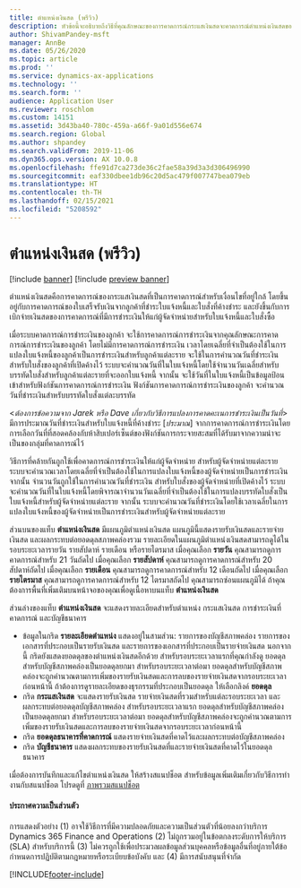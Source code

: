 ```yaml
---
title: ตำแหน่งเงินสด (พรีวิว)
description: หัวข้อนี้จะอธิบายถึงวิธีที่คุณลักษณะของการคาดการณ์กระแสเงินสดจะคาดการณ์ตำแหน่งเงินสดขององค์กรสำหรับเวลาที่ระบุ นอกจากนี้ ยังอธิบายถึงตัวเลือกที่พร้อมใช้งานสำหรับการแสดงการคาดการณ์สำหรับรอบระยะเวลาที่แตกต่างกัน
author: ShivamPandey-msft
manager: AnnBe
ms.date: 05/26/2020
ms.topic: article
ms.prod: ''
ms.service: dynamics-ax-applications
ms.technology: ''
ms.search.form: ''
audience: Application User
ms.reviewer: roschlom
ms.custom: 14151
ms.assetid: 3d43ba40-780c-459a-a66f-9a01d556e674
ms.search.region: Global
ms.author: shpandey
ms.search.validFrom: 2019-11-06
ms.dyn365.ops.version: AX 10.0.8
ms.openlocfilehash: ffe91d7ca273de36c2fae58a39d3a3d306496990
ms.sourcegitcommit: eaf330dbee1db96c20d5ac479f007747bea079eb
ms.translationtype: HT
ms.contentlocale: th-TH
ms.lasthandoff: 02/15/2021
ms.locfileid: "5208592"
---
```

# <a name="cash-position-preview"></a>ตำแหน่งเงินสด (พรีวิว)

[!include [banner](../includes/banner.md)]
[!include [preview banner](../includes/preview-banner.md)]

ตำแหน่งเงินสดคือการคาดการณ์ของกระแสเงินสดที่เป็นการคาดการณ์สำหรับเงื่อนไขที่อยู่ใกล้ โดยขึ้นอยู่กับการคาดการณ์ของใบเสร็จรับเงินจากลูกค้าที่ชำระใบแจ้งหนี้และใบสั่งที่ค้างชำระ และยังขึ้นกับการเบิกจ่ายเงินสดของการคาดการณ์ที่มีการชำระเงินให้แก่ผู้จัดจำหน่ายสำหรับใบแจ้งหนี้และใบสั่งซื้อ

เมื่อระบบคาดการณ์การชำระเงินของลูกค้า จะใช้การคาดการณ์การชำระเงินจากคุณลักษณะการคาดการณ์การชำระเงินของลูกค้า โดยไม่มีการคาดการณ์การชำระเงิน เวลาโดยเฉลี่ยที่จำเป็นต้องใช้ในการแปลงใบแจ้งหนี้ของลูกค้าเป็นการชำระเงินสำหรับลูกค้าแต่ละราย จะใช้ในการคำนวณวันที่ชำระเงิน สำหรับใบสั่งของลูกค้าที่เปิดค้างไว้ ระบบจะคำนวณวันที่ในใบแจ้งหนี้โดยใช้จำนวนวันเฉลี่ยสำหรับบรรทัดใบสั่งสำหรับลูกค้าแต่ละรายที่จะออกใบแจ้งหนี้ จากนั้น จะใช้วันที่ในใบแจ้งหนี้เป็นข้อมูลป้อนเข้าสำหรับฟังก์ชันการคาดการณ์การชำระเงิน ฟังก์ชันการคาดการณ์การชำระเงินของลูกค้า จะคำนวณวันที่ชำระเงินสำหรับบรรทัดใบสั่งแต่ละบรรทัด 

<*ต้องการข้อความจาก Jarek หรือ Dave เกี่ยวกับวิธีการแปลงการคาดคะเนการชำระเงินเป็นวันที่*> มีการประมาณวันที่ชำระเงินสำหรับใบแจ้งหนี้ที่ค้างชำระ [*ประมาณ*] จากการคาดการณ์การชำระเงินโดยการเลือกวันที่ที่สอดคล้องกับห้าสิบเปอร์เซ็นต์ของฟังก์ชันการกระจายสะสมที่ได้รับมาจากความน่าจะเป็นของกลุ่มที่คาดการณ์ไว้

วิธีการที่คล้ายกันถูกใช้เพื่อคาดการณ์การชำระเงินให้แก่ผู้จัดจำหน่าย สำหรับผู้จัดจำหน่ายแต่ละราย ระบบจะคำนวณเวลาโดยเฉลี่ยที่จำเป็นต้องใช้ในการแปลงใบแจ้งหนี้ของผู้จัดจำหน่ายเป็นการชำระเงิน จากนั้น จำนวนวันถูกใช้ในการคำนวณวันที่ชำระเงิน สำหรับใบสั่งของผู้จัดจำหน่ายที่เปิดค้างไว้ ระบบจะคำนวณวันที่ในใบแจ้งหนี้โดยพิจารณาจำนวนวันเฉลี่ยที่จำเป็นต้องใช้ในการแปลงบรรทัดใบสั่งเป็นใบแจ้งหนี้สำหรับผู้จัดจำหน่ายแต่ละราย จากนั้น ระบบจะคำนวณวันที่ชำระเงินโดยใช้เวลาเฉลี่ยในการแปลงใบแจ้งหนี้ของผู้จัดจำหน่ายเป็นการชำระเงินสำหรับผู้จัดจำหน่ายแต่ละราย

ส่วนบนของแท็บ **ตำแหน่งเงินสด** มีแผนภูมิตำแหน่งเงินสด แผนภูมินี้แสดงรายรับเงินสดและรายจ่ายเงินสด และผลกระทบต่อยอดดุลสภาพคล่องรวม รายละเอียดในแผนภูมิตำแหน่งเงินสดสามารถดูได้ในรอบระยะเวลารายวัน รายสัปดาห์ รายเดือน หรือรายไตรมาส เมื่อคุณเลือก **รายวัน** คุณสามารถดูการคาดการณ์สำหรับ 21 วันถัดไป เมื่อคุณเลือก **รายสัปดาห์** คุณสามารถดูการคาดการณ์สำหรับ 20 สัปดาห์ถัดไป เมื่อคุณเลือก **รายเดือน** คุณสามารถดูการคาดการณ์สำหรับ 12 เดือนถัดไป เมื่อคุณเลือก **รายไตรมาส** คุณสามารถดูการคาดการณ์สำหรับ 12 ไตรมาสถัดไป คุณสามารถซ่อนแผนภูมิได้ ถ้าคุณต้องการพื้นที่เพิ่มเติมบนหน้าจอของคุณเพื่อดูเนื้อหาบนแท็บ **ตำแหน่งเงินสด**

ส่วนล่างของแท็บ **ตำแหน่งเงินสด** จะแสดงรายละเอียดสำหรับตำแหน่ง กระแสเงินสด การชำระเงินที่คาดการณ์ และบัญชีธนาคาร

- ข้อมูลในกริด **รายละเอียดตำแหน่ง** แสดงอยู่ในสามส่วน: รายการของบัญชีสภาพคล่อง รายการของเอกสารที่ประกอบเป็นรายรับเงินสด และรายการของเอกสารที่ประกอบเป็นรายจ่ายเงินสด นอกจากนี้ กริดยังแสดงยอดดุลของตำแหน่งเงินสดอีกด้วย สำหรับรอบระยะเวลาแรกที่คุณกำลังดู ยอดดุลสำหรับบัญชีสภาพคล่องเป็นยอดดุลยกมา สำหรับรอบระยะเวลาต่อมา ยอดดุลสำหรับบัญชีสภาพคล่องจะถูกคำนวณตามการเพิ่มของรายรับเงินสดและการลบของรายจ่ายเงินสดจากรอบระยะเวลาก่อนหน้านี้ ถ้าต้องการดูรายละเอียดของธุรกรรมที่ประกอบเป็นยอดดุล ให้เลือกลิงค์ **ยอดดุล**
- กริด **กระแสเงินสด** จะแสดงรายรับเงินสด รายจ่ายเงินสดที่รวมสำหรับแต่ละรอบระยะเวลา และผลกระทบต่อยอดดุลบัญชีสภาพคล่อง สำหรับรอบระยะเวลาแรก ยอดดุลสำหรับบัญชีสภาพคล่องเป็นยอดดุลยกมา สำหรับรอบระยะเวลาต่อมา ยอดดุลสำหรับบัญชีสภาพคล่องจะถูกคำนวณตามการเพิ่มของรายรับเงินสดและการลบของรายจ่ายเงินสดจากรอบระยะเวลาก่อนหน้านี้
- กริด **ยอดดุลธนาคารที่คาดการณ์** แสดงรายจ่ายเงินสดที่คาดไว้และผลกระทบต่อบัญชีสภาพคล่อง
- กริด **บัญชีธนาคาร** แสดงผลกระทบของรายรับเงินสดที่และรายจ่ายเงินสดที่คาดไว้ในยอดดุลธนาคาร

เมื่อต้องการบันทึกและแก้ไขตำแหน่งเงินสด ให้สร้างสแนปช็อต สำหรับข้อมูลเพิ่มเติมเกี่ยวกับวิธีการทำงานกับสแนปช็อต โปรดดูที่ [ภาพรวมสแนปช็อต](payment-snapshots.md)

#### <a name="privacy-notice"></a>ประกาศความเป็นส่วนตัว
การแสดงตัวอย่าง (1) อาจใช้วิธีการที่มีความปลอดภัยและความเป็นส่วนตัวที่น้อยลงกว่าบริการ Dynamics 365 Finance and Operations (2) ไม่ถูกรวมอยู่ในข้อตกลงระดับการให้บริการ (SLA) สำหรับบริการนี้ (3) ไม่ควรถูกใช้เพื่อประมวลผลข้อมูลส่วนบุคคลหรือข้อมูลอื่นที่อยู่ภายใต้ข้อกำหนดการปฏิบัติตามกฎหมายหรือระเบียบข้อบังคับ และ (4) มีการสนับสนุนที่จำกัด


[!INCLUDE[footer-include](../../includes/footer-banner.md)]